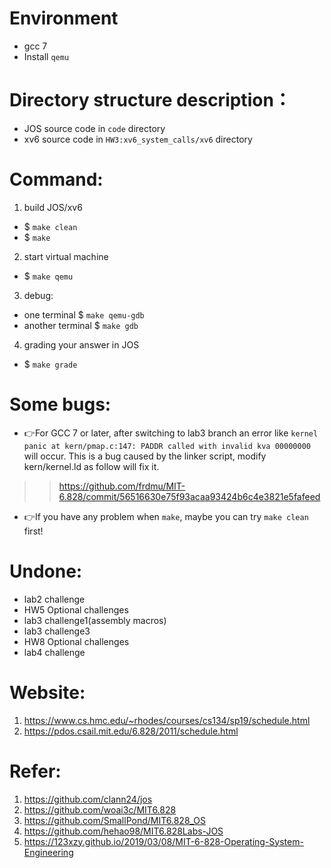 
# Environment
- gcc 7 
- Install ```qemu```
# Directory structure description：
- JOS source code in ```code``` directory
- xv6 source code in ```HW3:xv6_system_calls/xv6``` directory
# Command:
1. build JOS/xv6
- $ ```make clean```
- $ ```make```
2. start virtual machine
- $ ```make qemu```
3. debug:
- one terminal $ ```make qemu-gdb``` 
- another terminal $ ```make gdb```
4. grading your answer in JOS
- $ ```make grade```
# Some bugs:
- :point_right:For GCC 7 or later, after switching to lab3 branch an error like ```kernel panic at kern/pmap.c:147: PADDR called with invalid kva 00000000``` will occur.
  This is a bug caused by the linker script, modify kern/kernel.ld as follow will fix it.
>>https://github.com/frdmu/MIT-6.828/commit/56516630e75f93acaa93424b6c4e3821e5fafeed
  
- :point_right:If you have any problem when ```make```, maybe you can try ```make clean``` first!
# Undone:
- lab2 challenge
- HW5 Optional challenges
- lab3 challenge1(assembly macros)
- lab3 challenge3
- HW8 Optional challenges
- lab4 challenge
# Website: 
1. https://www.cs.hmc.edu/~rhodes/courses/cs134/sp19/schedule.html  
2. https://pdos.csail.mit.edu/6.828/2011/schedule.html
# Refer: 
1. https://github.com/clann24/jos  
2. https://github.com/woai3c/MIT6.828
3. https://github.com/SmallPond/MIT6.828_OS
4. https://github.com/hehao98/MIT6.828Labs-JOS
5. https://123xzy.github.io/2019/03/08/MIT-6-828-Operating-System-Engineering
